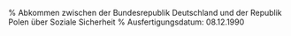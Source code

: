 % Abkommen zwischen der Bundesrepublik Deutschland und der Republik Polen über Soziale Sicherheit
% Ausfertigungsdatum: 08.12.1990
 